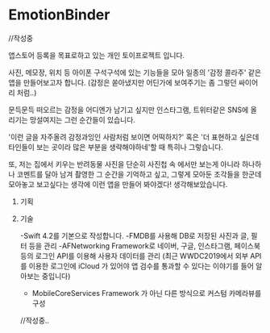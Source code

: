 # EmotionBinder

//작성중


앱스토어 등록을 목표로하고 있는 개인 토이프로젝트 입니다.

사진, 메모장, 위치 등 아이폰 구석구석에 있는 기능들을 모아 일종의 '감정 콜라주' 같은 앱을 만들어보고자 합니다.
(감정은 쏟아냈지만 어딘가에 보여주기는 좀 그렇던 싸이어리 처럼..)

문득문득 떠오르는 감정을 어디엔가 남기고 싶지만 인스타그램, 트위터같은 SNS에 올리기는 망설여지는 그런 순간들이 있습니다.

'이런 글을 자주올려 감정과잉인 사람처럼 보이면 어떡하지?' 혹은 '더 표현하고 싶은데 타인들이 보는 곳이라 많은 부분을 생략해야하네'할 때 특히나 그렇습니다.

또, 저는 집에서 키우는 반려동물 사진을 단순히 사진첩 속 에서만 보는게 아니라 하나하나 코멘트를 달아 남겨 촬영한 그 순간을 기억하고 싶고, 그렇게 모아둔 조각들을
한군데 모아놓고 보고싶다는 생각에 이런 앱을 만들어 봐야겠다! 생각해보았습니다.


1. 기획
  
  

2. 기술
   
   -Swift 4.2를 기본으로 작성합니다.
   -FMDB를 사용해 DB로 저장된 사진과 글, 필터 등을 관리
   -AFNetworking Framework로 네이버, 구글, 인스타그램, 페이스북 등의 로그인 API를 이용해 사용자 데이터를 관리
    (최근 WWDC2019에서 외부 API를 이용한 로그인에 iCloud 가 있어야 앱 검수를 통과할 수 있다는 이야기를 들어 알아보는 중입니다)
   - MobileCoreServices Framework 가 아닌 다른 방식으로 커스텀 카메라뷰를 구성
   
   //작성중..

